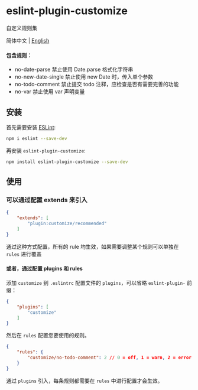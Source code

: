 # eslint-plugin-customize

自定义规则集

简体中文 | [English](./README-EN.md)

#### 包含规则：
- no-date-parse  禁止使用 Date.parse 格式化字符串
- no-new-date-single  禁止使用 new Date 时，传入单个参数
- no-todo-comment  禁止提交 todo 注释，应检查是否有需要完善的功能
- no-var  禁止使用 var 声明变量

## 安装

首先需要安装 [ESLint](https://eslint.org/):

```sh
npm i eslint --save-dev
```

再安装 `eslint-plugin-customize`:

```sh
npm install eslint-plugin-customize --save-dev
```

## 使用
### 可以通过配置 extends 来引入
```json
{
    "extends": [
        "plugin:customize/recommended"
    ]
}
```
通过这种方式配置，所有的 rule 均生效，如果需要调整某个规则可以单独在 `rules` 进行覆盖 
#### 或者，通过配置 plugins 和 rules
添加 `customize` 到 `.eslintrc` 配置文件的 `plugins`，可以省略 `eslint-plugin-` 前缀：

```json
{
    "plugins": [
        "customize"
    ]
}
```

然后在 `rules` 配置您要使用的规则。

```json
{
    "rules": {
        "customize/no-todo-comment": 2 // 0 = off, 1 = warn, 2 = error
    }
}
```
通过 `plugins` 引入，每条规则都需要在 `rules` 中进行配置才会生效。